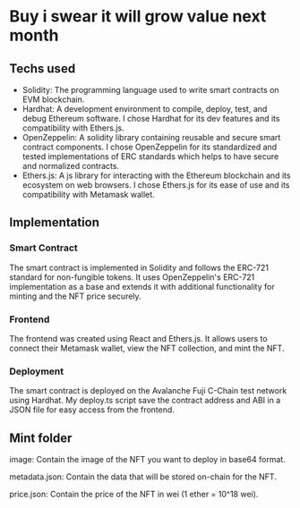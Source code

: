 # Buy i swear it will grow value next month

## Techs used
- Solidity: The programming language used to write smart contracts on EVM blockchain.
- Hardhat: A development environment to compile, deploy, test, and debug Ethereum software.
I chose Hardhat for its dev features and its compatibility with Ethers.js.
- OpenZeppelin: A solidity library containing reusable and secure smart contract components.
I chose OpenZeppelin for its standardized and tested implementations of ERC standards which helps to have secure and normalized contracts.
- Ethers.js: A js library for interacting with the Ethereum blockchain and its ecosystem on web browsers.
I chose Ethers.js for its ease of use and its compatibility with Metamask wallet.

## Implementation

### Smart Contract
The smart contract is implemented in Solidity and follows the ERC-721 standard for non-fungible tokens. It uses OpenZeppelin's ERC-721 implementation as a base and extends it with additional functionality for minting and the NFT price securely.

### Frontend
The frontend was created using React and Ethers.js. It allows users to connect their Metamask wallet, view the NFT collection, and mint the NFT.

### Deployment
The smart contract is deployed on the Avalanche Fuji C-Chain test network using Hardhat. My deploy.ts script save the contract address and ABI in a JSON file for easy access from the frontend.

## Mint folder

image: Contain the image of the NFT you want to deploy in base64 format.

metadata.json: Contain the data that will be stored on-chain for the NFT.

price.json: Contain the price of the NFT in wei (1 ether = 10^18 wei).